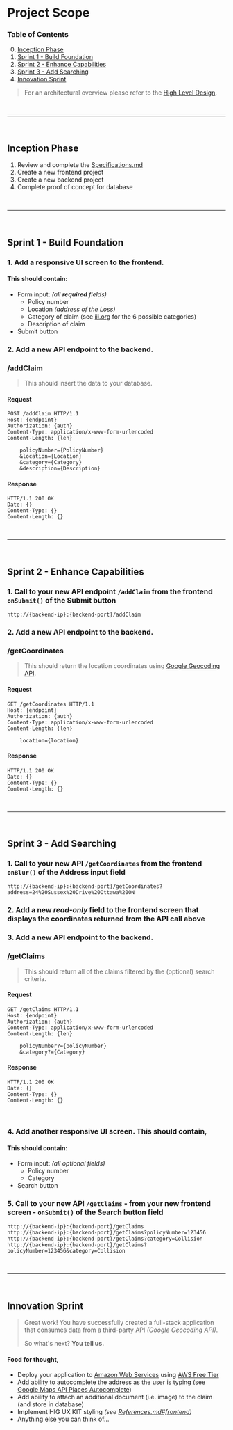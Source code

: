# Project Scope

### Table of Contents
0. [Inception Phase](#inception-phase)
1. [Sprint 1 - Build Foundation](#sprint-1---build-foundation)
2. [Sprint 2 - Enhance Capabilities](#sprint-2---enhance-capabilities)
3. [Sprint 3 - Add Searching](#sprint-3---add-searching)
4. [Innovation Sprint](#innovation-sprint)

> For an architectural overview please refer to the [High Level Design](https://github.com/brignano/ccsu-senior-project-fall-2020/wiki/High-Level-Design).

<br/>

---
<br/>

## Inception Phase  
1. Review and complete the [Specifications.md](Specifications.md)
2. Create a new frontend project
3. Create a new backend project
4. Complete proof of concept for database

<br/>

---
<br/>

## Sprint 1 - Build Foundation
### 1. Add a responsive UI screen to the frontend.

<h4>This should contain:</h4>

- Form input: _(all **required** fields)_
    - Policy number
    - Location _(address of the Loss)_
    - Category of claim (see [iii.org](https://www.iii.org/publications/insurance-handbook/insurance-basics/auto-insurance-basics) for the 6 possible categories)
    - Description of claim
- Submit button  


### 2. Add a new API endpoint to the backend.

<h3>/addClaim</h3>    
    
> This should insert the data to your database.
    
<h4>Request</h4>


```http
POST /addClaim HTTP/1.1
Host: {endpoint}
Authorization: {auth}
Content-Type: application/x-www-form-urlencoded
Content-Length: {len}

    policyNumber={PolicyNumber}
    &location={Location}
    &category={Category}
    &description={Description}
```
    
<h4>Response</h4>
    
```http
HTTP/1.1 200 OK
Date: {}
Content-Type: {}
Content-Length: {}
```
    
<br/>

---
<br/>

## Sprint 2 - Enhance Capabilities
### 1. Call to your new API endpoint `/addClaim` from the frontend ```onSubmit()``` of the Submit button

```
http://{backend-ip}:{backend-port}/addClaim
```

### 2. Add a new API endpoint to the backend.

<h3>/getCoordinates</h3> 

> This should return the location coordinates using [Google Geocoding API](https://developers.google.com/maps/documentation/geocoding/overview#GeocodingResponses).

<h4>Request</h4>

```http
GET /getCoordinates HTTP/1.1
Host: {endpoint}
Authorization: {auth}
Content-Type: application/x-www-form-urlencoded
Content-Length: {len}

    location={location}
```

<h4>Response</h4>

```http
HTTP/1.1 200 OK
Date: {}
Content-Type: {}
Content-Length: {}
```

<br/>

---
<br/>

## Sprint 3 - Add Searching
### 1. Call to your new API `/getCoordinates` from the frontend `onBlur()` of the Address input field

```
http://{backend-ip}:{backend-port}/getCoordinates?address=24%20Sussex%20Drive%20Ottawa%20ON
```

### 2. Add a new _read-only_ field to the frontend screen that displays the coordinates returned from the API call above
### 3. Add a new API endpoint to the backend.

<h3>/getClaims</h3>

> This should return all of the claims filtered by the (optional) search criteria.

<h4>Request</h4>

```http
GET /getClaims HTTP/1.1
Host: {endpoint}
Authorization: {auth}
Content-Type: application/x-www-form-urlencoded
Content-Length: {len}

    policyNumber?={policyNumber}
    &category?={Category}
```

<h4>Response</h4>

```http
HTTP/1.1 200 OK
Date: {}
Content-Type: {}
Content-Length: {}
```

<br/>


### 4. Add another responsive UI screen. This should contain,

<h4>This should contain:</h4>

- Form input: _(all optional fields)_
    - Policy number
    - Category
- Search button

### 5. Call to your new API `/getClaims` - from your new frontend screen - `onSubmit()` of the Search button field

```
http://{backend-ip}:{backend-port}/getClaims
http://{backend-ip}:{backend-port}/getClaims?policyNumber=123456
http://{backend-ip}:{backend-port}/getClaims?category=Collision
http://{backend-ip}:{backend-port}/getClaims?policyNumber=123456&category=Collision
```

<br/>

---
<br/>

## Innovation Sprint
> Great work! You have successfully created a full-stack application that consumes data from a third-party API *(Google Geocoding API)*.
>
> So what's next? **You tell us.**

#### Food for thought,
- Deploy your application to [Amazon Web Services](https://aws.amazon.com/) using [AWS Free Tier](https://aws.amazon.com/free/)
- Add ability to autocomplete the address as the user is typing (see [Google Maps API Places Autocomplete](https://developers.google.com/maps/documentation/javascript/places-autocomplete))
- Add ability to attach an additional document (i.e. image) to the claim (and store in database)
- Implement HIG UX KIT styling _(see [References.md#frontend](References.md#frontend))_
- Anything else you can think of...
